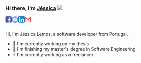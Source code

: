 ### Hi there, I'm [Jéssica](https://jessicalemos.github.io/) <img src="https://media.giphy.com/media/hvRJCLFzcasrR4ia7z/giphy.gif" width="25px">

<a href="https://www.facebook.com/jessica.andreia.3910">
  <img align="left" alt="Jéssica Facebook" width="20px" src="https://raw.githubusercontent.com/jessicalemos/jessicalemos/master/assets/facebook.svg" />
</a>
<a href="https://discord.gg/">
  <img align="left" alt="Jéssica Discord" width="21px" src="https://raw.githubusercontent.com/jessicalemos/jessicalemos/master/assets/discord-round.svg" />
</a>
<a href="https://www.linkedin.com/in/jessicalemos9">
  <img align="left" alt="Jéssica LinkedIn" width="20px" src="https://raw.githubusercontent.com/jessicalemos/jessicalemos/master/assets/linkedin.svg" />
</a>
<a href="mailto:jessica.andreia96@gmail.com">
  <img align="left" alt="Jéssica Gmail" width="21px" src="https://raw.githubusercontent.com/jessicalemos/jessicalemos/master/assets/gmail.svg" />
</a>

<br />
<br />

Hi, I'm Jéssica Lemos, a software developer from Portugal.

- 🔭 I'm currently working on my thesis
- 🌱 I'm finishing my master's degree in Software Engineering
- ⚡ I'm currently working as a freelancer
